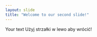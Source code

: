 ```yaml
---
layout: slide
title: "Welcome to our second slide!"
---
```

Your text
Użyj strzałki w lewo aby wrócić!
